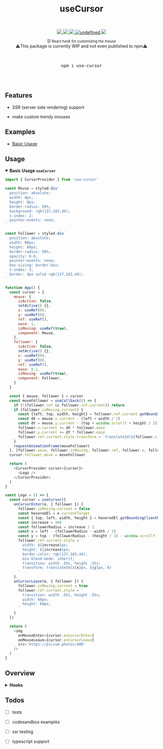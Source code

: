 <!-- <a href="https://github.com/alex-cory/use-cursor">
    <img src="https://github.com/alex-cory/use-cursor/raw/master/public/dog.png" />
</a> -->

<br/>

<p align="center">
    <h1 align="center">useCursor</h1>
</p>

<br />

<p align="center">
    <a href="https://github.com/alex-cory/use-cursor/pulls">
      <img src="https://camo.githubusercontent.com/d4e0f63e9613ee474a7dfdc23c240b9795712c96/68747470733a2f2f696d672e736869656c64732e696f2f62616467652f5052732d77656c636f6d652d627269676874677265656e2e737667" />
    </a>
    <a href="https://circleci.com/gh/alex-cory/use-cursor">
      <img src="https://img.shields.io/circleci/project/github/alex-cory/use-cursor/master.svg" />
    </a>
    <a href="https://www.npmjs.com/package/use-cursor">
      <img src="https://img.shields.io/npm/dm/use-cursor.svg" />
    </a>
    <a href="https://lgtm.com/projects/g/alex-cory/use-cursor/context:javascript">
      <img alt="undefined" src="https://img.shields.io/lgtm/grade/javascript/g/alex-cory/use-cursor.svg?logo=lgtm&logoWidth=18"/>
    </a>
    <a href="https://spectrum.chat/use-cursor">
        <img src="https://withspectrum.github.io/badge/badge.svg" />
    </a>
<!-- [![Join the community on Spectrum](https://withspectrum.github.io/badge/badge.svg)](https://spectrum.chat/next-js) -->
<!--     <a href="https://bundlephobia.com/result?p=use-cursor">
      <img alt="undefined" src="https://img.shields.io/bundlephobia/minzip/use-cursor.svg">
    </a> -->
<!--     <a href="https://snyk.io/test/github/alex-cory/use-cursor?targetFile=package.json">
      <img src="https://snyk.io/test/github/alex-cory/use-cursor/badge.svg?targetFile=package.json" alt="Known Vulnerabilities" data-canonical-src="https://snyk.io/test/github/alex-cory/use-cursor?targetFile=package.json" style="max-width:100%;">
    </a> -->
<!--     <a href="https://www.npmjs.com/package/use-cursor">
      <img src="https://img.shields.io/npm/v/use-cursor.svg" alt="Known Vulnerabilities" data-canonical-src="https://snyk.io/test/github/alex-cory/use-cursor?targetFile=package.json" style="max-width:100%;">
    </a> -->
<!--     <a href="https://github.com/alex-cory/use-cursor/blob/master/license.md">
      <img alt="undefined" src="https://img.shields.io/github/license/alex-cory/use-cursor.svg">
    </a> -->
<!--     <a href="https://greenkeeper.io/">
      <img alt="undefined" src="https://badges.greenkeeper.io/alex-cory/use-cursor.svg">
    </a> -->
</p>

<div align="center">
  <sup>
    🐭 React hook for customizing the mouse
  </sup>
  <br/>
  ⚠️This package is currently WIP and not even published to npm⚠️
</div>

<br/>
<br/>


<div align="center">
  <pre>npm i use-cursor</pre>
</div>

<br/>
<br/>

Features
---------

- SSR (server side rendering) support
<!-- - TypeScript support -->
<!-- - 1 dependency ([use-ssr](https://github.com/alex-cory/use-ssr)) -->
- make custom trendy mouses

Examples
--------
- [Basic Usage](https://codesandbox.io/s/usecursor-oey2r)

Usage
-----

<!-- <details><summary><b>⚠️ Examples <sup>click me</sup></b></summary>
  <ul>
    <li><a target="_blank" rel="noopener noreferrer" href='https://codesandbox.io/s/usefetch-in-nextjs-nn9fm'>useFetch + Next.js</a></li>
    <li><a target="_blank" rel="noopener noreferrer" href='https://codesandbox.io/embed/km04k9k9x5'>useFetch + create-react-app</a></li>
    <li><a target="_blank" rel="noopener noreferrer" href='https://codesandbox.io/s/useget-with-provider-c78w2'>useGet + < Provider /></a></li>
  </ul>
</details> -->

<details open><summary><b>Basic Usage <code>useCursor</code></b></summary>

```js
import { CursorProvider } from 'use-cursor'

const Mouse = styled.div`
  position: absolute;
  width: 8px;
  height: 8px;
  border-radius: 50%;
  background: rgb(137,183,44);
  z-index: 2;
  pointer-events: none;
`

const Follower = styled.div`
  position: absolute;
  width: 60px;
  height: 60px;
  border-radius: 50%;
  opacity: 0.6;
  pointer-events: none;
  box-sizing: border-box;
  z-index: 3;
  border: 4px solid rgb(137,183,44);
`

function App() {
  const cursor = {
    mouse: {
      isActive: false,
      setActive() {},
      x: useRef(0),
      y: useRef(0),
      ref: useRef(),
      ease: 1,
      isMoving: useRef(true),
      component: Mouse,
    },
    follower: {
      isActive: false,
      setActive() {},
      x: useRef(0),
      y: useRef(0),
      ref: useRef(),
      ease: 0.1,
      isMoving: useRef(true),
      component: Follower,
    }
  }

  const { mouse, follower } = cursor
  const moveFollower = useCallback(() => {
    if (!(follower.ref && follower.ref.current)) return
    if (follower.isMoving.current) {
      const {left, top, width, height} = follower.ref.current.getBoundingClientRect()
      const dX = mouse.x.current - (left + width / 2)
      const dY = mouse.y.current - (top + window.scrollY + height / 2)
      follower.x.current += dX * follower.ease
      follower.y.current += dY * follower.ease
      follower.ref.current.style.transform = `translate3d(${follower.x.current}px, ${follower.y.current}px, 0)`
    }
    requestAnimationFrame(moveFollower)
  }, [follower.ease, follower.isMoving, follower.ref, follower.x, follower.y, mouse.x, mouse.y])
  cursor.follower.move = moveFollower

  return (
    <CursorProvider cursor={cursor}>
      <Logo />
    </CursorProvider>
  )
}

const Logo = () => {
  const cursor = useCursor({
    onCursorEnter(e, { follower }) {
      follower.isMoving.current = false
      const hoveredEl = e.currentTarget
      const { top, left, width, height } = hoveredEl.getBoundingClientRect()
      const increase = 400
      const followerRadius = increase / 2
      const x = left - (followerRadius - width / 2)
      const y = top - (followerRadius - (height / 2) - window.scrollY - 10)
      follower.ref.current.style = `
        width: ${increase}px;
        height: ${increase}px;
        border-color: rgb(137,183,44);
        mix-blend-mode: inherit;
        transition: width .55s, height .55s;
        transform: translate3d(${x}px, ${y}px, 0)
      `
    },
    onCursorLeave(e, { follower }) {
      follower.isMoving.current = true
      follower.ref.current.style = `
        transition: width .55s, height .55s;
        width: 60px;
        height: 60px;
      `
    }
  })

  return (
    <img
      onMouseEnter={cursor.onCursorEnter}
      onMouseLeave={cursor.onCursorLeave}
      src='https://picsum.photos/400'
    />
  )
}

```
</details>

Overview
--------

<details><summary><b>Hooks</b></summary>

| Hook                | Description                                                                              |
| --------------------- | ---------------------------------------------------------------------------------------- |
| `useCursor` | The base hook |
    
</details>

Todos
------
 - [ ] tests
 - [ ] codesandbox examples
 - [ ] ssr testing
 - [ ] typescript support

